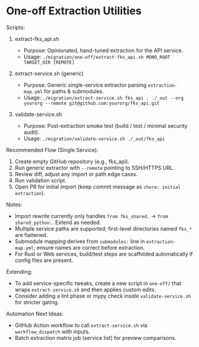 One-off Extraction Utilities
===========================

Scripts:

1. extract-fks_api.sh

   - Purpose: Opinionated, hand-tuned extraction for the API service.
   - Usage: `./migration/one-off/extract-fks_api.sh MONO_ROOT TARGET_DIR [REMOTE]`

2. extract-service.sh (generic)

    - Purpose: Generic single-service extractor parsing `extraction-map.yml` for paths & submodules.
    - Usage:
       `./migration/extract-service.sh fks_api . ./_out --org yourorg --remote git@github.com:yourorg/fks_api.git`

3. validate-service.sh

    - Purpose: Post-extraction smoke test (build / test / minimal security audit).
    - Usage:
       `./migration/validate-service.sh ./_out/fks_api`

Recommended Flow (Single Service):

1. Create empty GitHub repository (e.g., fks_api).
2. Run generic extractor with `--remote` pointing to SSH/HTTPS URL.
3. Review diff, adjust any import or path edge cases.
4. Run validation script.
5. Open PR for initial import (keep commit message as `chore: initial extraction`).

Notes:

- Import rewrite currently only handles `from fks_shared.` -> `from shared_python.`. Extend as needed.
- Multiple service paths are supported; first-level directories named `fks_*` are flattened.
- Submodule mapping derives from `submodules:` line in `extraction-map.yml`; ensure names are correct before extraction.
- For Rust or Web services, build/test steps are scaffolded automatically if config files are present.

Extending:

- To add service-specific tweaks, create a new script in `one-off/` that wraps `extract-service.sh` and then applies custom edits.
- Consider adding a lint phase or mypy check inside `validate-service.sh` for stricter gating.

Automation Next Ideas:

- GitHub Action workflow to call `extract-service.sh` via `workflow_dispatch` with inputs.
- Batch extraction matrix job (service list) for preview comparisons.
